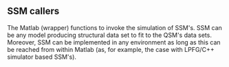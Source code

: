 ## SSM callers

The Matlab (wrapper) functions to invoke the simulation of SSM's.
SSM can be any model producing structural data set to fit to the QSM's data sets.
Moreover, SSM can be implemented in any environment as long as this can be reached
from within Matlab (as, for example, the case with LPFG/C++ simulator based SSM's).
